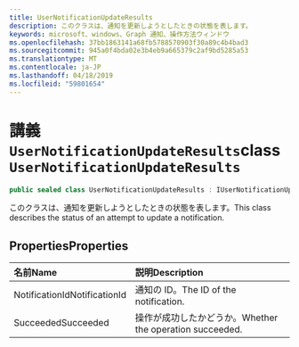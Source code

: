 ```yaml
---
title: UserNotificationUpdateResults
description: このクラスは、通知を更新しようとしたときの状態を表します。
keywords: microsoft、windows、Graph 通知、操作方法ウィンドウ
ms.openlocfilehash: 37bb1863141a68fb5788570903f30a89c4b4bad3
ms.sourcegitcommit: 945a0f4bda02e3b4eb9a665379c2af9bd5285a53
ms.translationtype: MT
ms.contentlocale: ja-JP
ms.lasthandoff: 04/18/2019
ms.locfileid: "59801654"
---
```

# <a name="class-usernotificationupdateresults"></a><span data-ttu-id="9f0cd-104">講義`UserNotificationUpdateResults`</span><span class="sxs-lookup"><span data-stu-id="9f0cd-104">class `UserNotificationUpdateResults`</span></span>
```C#
public sealed class UserNotificationUpdateResults : IUserNotificationUpdateResults
```

<span data-ttu-id="9f0cd-105">このクラスは、通知を更新しようとしたときの状態を表します。</span><span class="sxs-lookup"><span data-stu-id="9f0cd-105">This class describes the status of an attempt to update a notification.</span></span>

## <a name="properties"></a><span data-ttu-id="9f0cd-106">Properties</span><span class="sxs-lookup"><span data-stu-id="9f0cd-106">Properties</span></span>

|<span data-ttu-id="9f0cd-107">名前</span><span class="sxs-lookup"><span data-stu-id="9f0cd-107">Name</span></span> | <span data-ttu-id="9f0cd-108">説明</span><span class="sxs-lookup"><span data-stu-id="9f0cd-108">Description</span></span> |
|:-- |:-- |
|<span data-ttu-id="9f0cd-109">NotificationId</span><span class="sxs-lookup"><span data-stu-id="9f0cd-109">NotificationId</span></span> |<span data-ttu-id="9f0cd-110">通知の ID。</span><span class="sxs-lookup"><span data-stu-id="9f0cd-110">The ID of the notification.</span></span>|
|<span data-ttu-id="9f0cd-111">Succeeded</span><span class="sxs-lookup"><span data-stu-id="9f0cd-111">Succeeded</span></span> |<span data-ttu-id="9f0cd-112">操作が成功したかどうか。</span><span class="sxs-lookup"><span data-stu-id="9f0cd-112">Whether the operation succeeded.</span></span>| 
